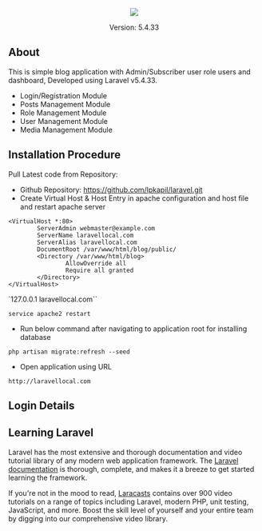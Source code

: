 <p align="center"><img src="https://laravel.com/assets/img/components/logo-laravel.svg"></p>

<p align="center">
Version: 5.4.33
</p>

## About

This is simple blog application with Admin/Subscriber user role users and dashboard, Developed using Laravel v5.4.33. 

- Login/Registration Module
- Posts Management Module
- Role Management Module
- User Management Module
- Media Management Module

## Installation Procedure

Pull Latest code from Repository: 

- Github Repository: https://github.com/lpkapil/laravel.git
- Create Virtual Host & Host Entry in apache configuration and host file and restart apache server

```
<VirtualHost *:80>
        ServerAdmin webmaster@example.com
        ServerName laravellocal.com
        ServerAlias laravellocal.com
        DocumentRoot /var/www/html/blog/public/
        <Directory /var/www/html/blog>
                AllowOverride all
                Require all granted
        </Directory>
</VirtualHost>
```

`127.0.0.1 laravellocal.com``

`service apache2 restart`

- Run below command after navigating to application root for installing database

`php artisan migrate:refresh --seed`

- Open application using URL

`http://laravellocal.com`

## Login Details

## Learning Laravel

Laravel has the most extensive and thorough documentation and video tutorial library of any modern web application framework. The [Laravel documentation](https://laravel.com/docs) is thorough, complete, and makes it a breeze to get started learning the framework.

If you're not in the mood to read, [Laracasts](https://laracasts.com) contains over 900 video tutorials on a range of topics including Laravel, modern PHP, unit testing, JavaScript, and more. Boost the skill level of yourself and your entire team by digging into our comprehensive video library.

